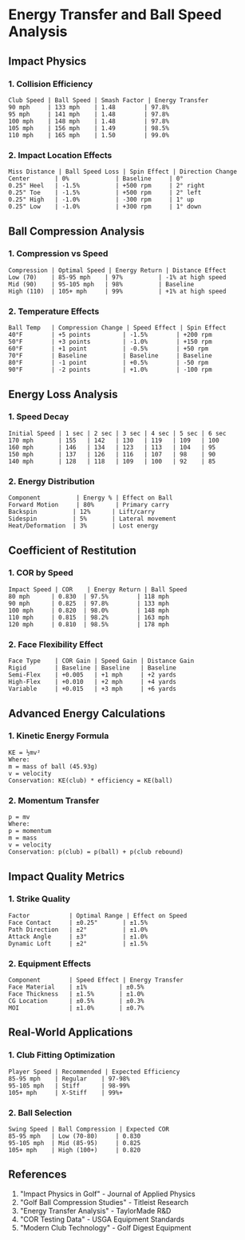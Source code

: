 # Energy Transfer and Ball Speed Analysis

## Impact Physics

### 1. Collision Efficiency
```
Club Speed | Ball Speed | Smash Factor | Energy Transfer
90 mph     | 133 mph    | 1.48        | 97.8%
95 mph     | 141 mph    | 1.48        | 97.8%
100 mph    | 148 mph    | 1.48        | 97.8%
105 mph    | 156 mph    | 1.49        | 98.5%
110 mph    | 165 mph    | 1.50        | 99.0%
```

### 2. Impact Location Effects
```
Miss Distance | Ball Speed Loss | Spin Effect | Direction Change
Center       | 0%             | Baseline     | 0°
0.25" Heel   | -1.5%          | +500 rpm     | 2° right
0.25" Toe    | -1.5%          | +500 rpm     | 2° left
0.25" High   | -1.0%          | -300 rpm     | 1° up
0.25" Low    | -1.0%          | +300 rpm     | 1° down
```

## Ball Compression Analysis

### 1. Compression vs Speed
```
Compression | Optimal Speed | Energy Return | Distance Effect
Low (70)    | 85-95 mph    | 97%          | -1% at high speed
Mid (90)    | 95-105 mph   | 98%          | Baseline
High (110)  | 105+ mph     | 99%          | +1% at high speed
```

### 2. Temperature Effects
```
Ball Temp   | Compression Change | Speed Effect | Spin Effect
40°F        | +5 points         | -1.5%        | +200 rpm
50°F        | +3 points         | -1.0%        | +150 rpm
60°F        | +1 point          | -0.5%        | +50 rpm
70°F        | Baseline          | Baseline     | Baseline
80°F        | -1 point          | +0.5%        | -50 rpm
90°F        | -2 points         | +1.0%        | -100 rpm
```

## Energy Loss Analysis

### 1. Speed Decay
```
Initial Speed | 1 sec | 2 sec | 3 sec | 4 sec | 5 sec | 6 sec
170 mph       | 155   | 142   | 130   | 119   | 109   | 100
160 mph       | 146   | 134   | 123   | 113   | 104   | 95
150 mph       | 137   | 126   | 116   | 107   | 98    | 90
140 mph       | 128   | 118   | 109   | 100   | 92    | 85
```

### 2. Energy Distribution
```
Component          | Energy % | Effect on Ball
Forward Motion     | 80%      | Primary carry
Backspin          | 12%      | Lift/carry
Sidespin          | 5%       | Lateral movement
Heat/Deformation  | 3%       | Lost energy
```

## Coefficient of Restitution

### 1. COR by Speed
```
Impact Speed | COR    | Energy Return | Ball Speed
80 mph      | 0.830  | 97.5%        | 118 mph
90 mph      | 0.825  | 97.8%        | 133 mph
100 mph     | 0.820  | 98.0%        | 148 mph
110 mph     | 0.815  | 98.2%        | 163 mph
120 mph     | 0.810  | 98.5%        | 178 mph
```

### 2. Face Flexibility Effect
```
Face Type    | COR Gain | Speed Gain | Distance Gain
Rigid        | Baseline | Baseline   | Baseline
Semi-Flex    | +0.005   | +1 mph     | +2 yards
High-Flex    | +0.010   | +2 mph     | +4 yards
Variable     | +0.015   | +3 mph     | +6 yards
```

## Advanced Energy Calculations

### 1. Kinetic Energy Formula
```
KE = ½mv²
Where:
m = mass of ball (45.93g)
v = velocity
Conservation: KE(club) * efficiency = KE(ball)
```

### 2. Momentum Transfer
```
p = mv
Where:
p = momentum
m = mass
v = velocity
Conservation: p(club) = p(ball) + p(club rebound)
```

## Impact Quality Metrics

### 1. Strike Quality
```
Factor           | Optimal Range | Effect on Speed
Face Contact     | ±0.25"       | ±1.5%
Path Direction   | ±2°          | ±1.0%
Attack Angle     | ±3°          | ±1.0%
Dynamic Loft     | ±2°          | ±1.5%
```

### 2. Equipment Effects
```
Component        | Speed Effect | Energy Transfer
Face Material    | ±1%         | ±0.5%
Face Thickness   | ±1.5%       | ±1.0%
CG Location      | ±0.5%       | ±0.3%
MOI              | ±1.0%       | ±0.7%
```

## Real-World Applications

### 1. Club Fitting Optimization
```
Player Speed | Recommended | Expected Efficiency
85-95 mph    | Regular    | 97-98%
95-105 mph   | Stiff      | 98-99%
105+ mph     | X-Stiff    | 99%+
```

### 2. Ball Selection
```
Swing Speed | Ball Compression | Expected COR
85-95 mph   | Low (70-80)     | 0.830
95-105 mph  | Mid (85-95)     | 0.825
105+ mph    | High (100+)     | 0.820
```

## References
1. "Impact Physics in Golf" - Journal of Applied Physics
2. "Golf Ball Compression Studies" - Titleist Research
3. "Energy Transfer Analysis" - TaylorMade R&D
4. "COR Testing Data" - USGA Equipment Standards
5. "Modern Club Technology" - Golf Digest Equipment
